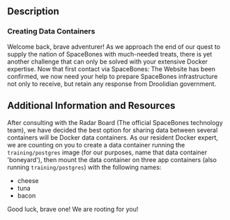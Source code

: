 ## Description

### Creating Data Containers

Welcome back, brave adventurer! As we approach the end of our quest to supply the nation of SpaceBones with much-needed treats, there is yet another challenge that can only be solved with your extensive Docker expertise. Now that first contact via SpaceBones: The Website has been confirmed, we now need your help to prepare SpaceBones infrastructure not only to receive, but retain any response from Droolidian government.

## Additional Information and Resources

After consulting with the Radar Board (The official SpaceBones technology team), we have decided the best option for sharing data between several containers will be Docker data containers. As our resident Docker expert, we are counting on you to create a data container running the  `training/postgres`  image (for our purposes, name that data container 'boneyard'), then mount the data container on three app containers (also running  `training/postgres`) with the following names:

-   cheese
-   tuna
-   bacon

Good luck, brave one! We are rooting for you!